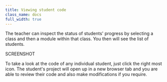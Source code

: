 ```yaml
---
title: Viewing student code
class_name: docs
full_width: true
---
```


The teacher can inspect the status of students' progress by selecting a class and then a module within that class. You then will see the list of students. 

SCREENSHOT

To take a look at the code of any individual student, just click the right most icon. The student's project will open up in a new browser tab and you are able to review their code and also make modifications if you require.


